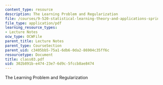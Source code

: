 ```yaml
---
content_type: resource
description: The Learning Problem and Regularization
file: /courses/9-520-statistical-learning-theory-and-applications-spring-2003/302b891be47423e76d9c5fccb8ae8474_class03.pdf
file_type: application/pdf
learning_resource_types:
- Lecture Notes
ocw_type: OCWFile
parent_title: Lecture Notes
parent_type: CourseSection
parent_uid: c3405bb5-75a1-6db6-0da2-86904c35ff6c
resourcetype: Document
title: class03.pdf
uid: 302b891b-e474-23e7-6d9c-5fccb8ae8474
---
```

The Learning Problem and Regularization